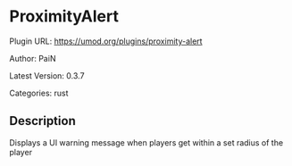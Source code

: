 # ProximityAlert

Plugin URL: https://umod.org/plugins/proximity-alert

Author: PaiN

Latest Version: 0.3.7

Categories: rust

## Description

Displays a UI warning message when players get within a set radius of the player
